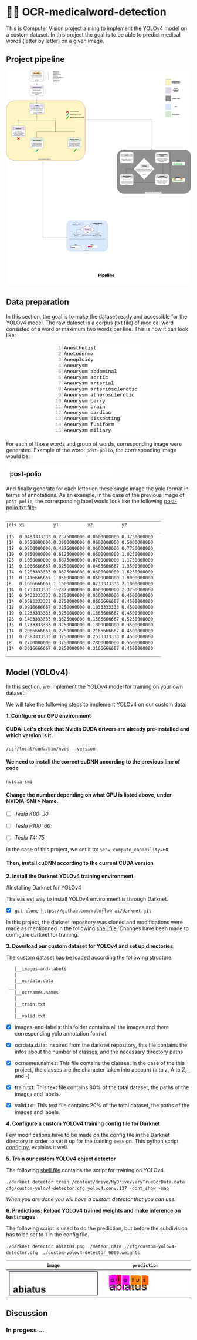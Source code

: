 # :man_health_worker: OCR-medicalword-detection

This is Computer Vision project aiming to implement the YOLOv4 model on a custom dataset. In this project the goal is to be able to predict medical words (letter by letter) on a given image.


## Project pipeline
 
<p align="center">
  <img src="https://github.com/IsmaelMekene/OCR-medicalword-detection/blob/main/pipeline/tingy.png"/>
</p>


## Data preparation

In this section, the goal is to make the dataset ready and accessible for the YOLOv4 model.
The raw dataset is a corpus (txt file) of medical word consisted of a word or maximum two words per line. This is how it can look like:
<p align="center">
  <img src="https://github.com/IsmaelMekene/OCR-medicalword-detection/blob/main/data/Screenshot%202021-03-17%20at%2008.24.42.png"/>
</p>

For each of those words and group of words, corresponding image were generated.
Example of the word: `post-polio`, the corresponding image would be: 
<p align="left">
  <img src="https://github.com/IsmaelMekene/OCR-medicalword-detection/blob/main/data/post-polio.png"/>
</p>

And finally generate for each letter on these single image the yolo format in terms of annotations. As an example, in the case of the previous image of `post-polio`, the corresponding label would look like the following [post-polio.txt file](https://github.com/IsmaelMekene/OCR-medicalword-detection/blob/main/data/post-polio.txt):


    ___________________________________________________________
    |cls x1           y1           x2           y2
    ___________________________________________________________
    |15  0.0483333333 0.2375000000 0.0600000000 0.3750000000
    |14  0.0550000000 0.3000000000 0.0600000000 0.5000000000
    |18  0.0700000000 0.4875000000 0.0600000000 0.7750000000
    |19  0.0850000000 0.6125000000 0.0600000000 1.0250000000
    |26  0.1050000000 0.6875000000 0.0700000000 1.1750000000
    |15  0.1066666667 0.8250000000 0.0466666667 1.3500000000
    |14  0.1283333333 0.8625000000 0.0600000000 1.6250000000
    |11  0.1416666667 1.0500000000 0.0600000000 1.9000000000
    |8   0.1666666667 1.1500000000 0.0733333333 2.1000000000
    |14  0.1733333333 1.2875000000 0.0600000000 2.3750000000
    |15  0.0433333333 0.2750000000 0.0500000000 0.4500000000
    |14  0.0583333333 0.2750000000 0.0666666667 0.4500000000
    |18  0.0916666667 0.3250000000 0.1033333333 0.4500000000
    |19  0.1233333333 0.3250000000 0.1366666667 0.4500000000
    |26  0.1483333333 0.3625000000 0.1566666667 0.5250000000
    |15  0.1733333333 0.3250000000 0.1800000000 0.3500000000
    |14  0.2066666667 0.2750000000 0.2166666667 0.4500000000
    |11  0.2383333333 0.3250000000 0.2533333333 0.4500000000
    |8   0.2700000000 0.3750000000 0.2800000000 0.5500000000
    |14  0.3016666667 0.3250000000 0.3166666667 0.4500000000
    ___________________________________________________________

## Model (YOLOv4)

In this section, we implement the YOLOv4 model for training on your own dataset.

We will take the following steps to implement YOLOv4 on our custom data:

**1. Configure our GPU environment**

#### CUDA: Let's check that Nvidia CUDA drivers are already pre-installed and which version is it.

`/usr/local/cuda/bin/nvcc --version`

#### We need to install the correct cuDNN according to the previous line of code

`nvidia-smi`

#### Change the number depending on what GPU is listed above, under NVIDIA-SMI > Name.

- [ ] *Tesla K80: 30*
- [ ] *Tesla P100: 60*
- [ ] *Tesla T4: 75*


In the case of this project, we set it to: `%env compute_capability=60`

#### Then, install cuDNN according to the current CUDA version


**2. Install the Darknet YOLOv4 training environment**

#Installing Darknet for YOLOv4 

The easiest way to install YOLOv4 environment is through Darknet. 

- [x] `git clone https://github.com/roboflow-ai/darknet.git`


In this project, the darknet repository was cloned and modifications were made as mentionned in the following [shell file](https://github.com/IsmaelMekene/OCR-medicalword-detection/blob/main/model/darknet_for_YOLOv4.sh). Changes have been made to configure darknet for training.




 **3. Download our custom dataset for YOLOv4 and set up directories**
 
 The custom dataset has be loaded according the following structure.


       |__images-and-labels
       |
       |__ocrdata.data
     __|
       |__ocrnames.names
       |
       |__train.txt
       |
       |__valid.txt

- [x] images-and-labels: this folder contains all the images and there corresponding yolo annotation format
- [x] ocrdata.data: Inspired from the darknet repository, this file contains the infos about the number of classes, and the necessary directory paths
- [x] ocrnames.names: This file contains the classes. In the case of the this project, the classes are the character taken into account (a to z, A to Z, _ and -)
- [x] train.txt: This text file contains 80% of the total dataset, the paths of the images and labels.
- [x] valid.txt: This text file contains 20% of the total dataset, the paths of the images and labels.


**4. Configure a custom YOLOv4 training config file for Darknet** 

Few modifications have to be made on the config file in the Darknet directory in order to set it up for the training session.
This python script [config.py](https://github.com/IsmaelMekene/OCR-medicalword-detection/blob/main/model/config_for_YOLOv4.py), explains it well.

**5. Train our custom YOLOv4 object detector**

The following [shell file](https://github.com/IsmaelMekene/OCR-medicalword-detection/blob/main/model/train_and_test_model_YOLOv4.sh) contains the script for training on YOLOv4.

`./darknet detector train /content/drive/MyDrive/veryTrueOcrData.data cfg/custom-yolov4-detector.cfg yolov4.conv.137 -dont_show -map`

*When you are done you will have a custom detector that you can use.*

**6. Predictions: Reload YOLOv4 trained weights and make inference on test images**

The following script is used to do the prediction, but before the subdivision has to be set to 1 in the config file.

`./darknet detector abiatus.png ./meteor.data ./cfg/custom-yolov4-detector.cfg  ./custom-yolov4-detector_9000.weights`


`image`             |  `prediction`
:-------------------------:|:-------------------------:
![](https://github.com/IsmaelMekene/OCR-medicalword-detection/blob/main/data/abiatus.png)  |  ![](https://github.com/IsmaelMekene/OCR-medicalword-detection/blob/main/data/abiatus_pred.png)

## Discussion

### In progess ...


